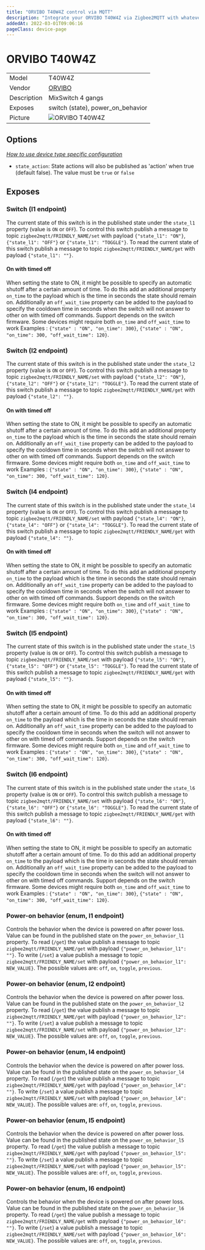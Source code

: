 ```yaml
---
title: "ORVIBO T40W4Z control via MQTT"
description: "Integrate your ORVIBO T40W4Z via Zigbee2MQTT with whatever smart home infrastructure you are using without the vendor's bridge or gateway."
addedAt: 2022-03-01T09:06:16
pageClass: device-page
---
```


<!-- !!!! -->
<!-- ATTENTION: This file is auto-generated through docgen! -->
<!-- You can only edit the "Notes"-Section between the two comment lines "Notes BEGIN" and "Notes END". -->
<!-- Do not use h1 or h2 heading within "## Notes"-Section. -->
<!-- !!!! -->

# ORVIBO T40W4Z

|     |     |
|-----|-----|
| Model | T40W4Z  |
| Vendor  | [ORVIBO](/supported-devices/#v=ORVIBO)  |
| Description | MixSwitch 4 gangs |
| Exposes | switch (state), power_on_behavior |
| Picture | ![ORVIBO T40W4Z](https://www.zigbee2mqtt.io/images/devices/T40W4Z.png) |


<!-- Notes BEGIN: You can edit here. Add "## Notes" headline if not already present. -->


<!-- Notes END: Do not edit below this line -->



## Options
*[How to use device type specific configuration](../guide/configuration/devices-groups.md#specific-device-options)*

* `state_action`: State actions will also be published as 'action' when true (default false). The value must be `true` or `false`


## Exposes

### Switch (l1 endpoint)
The current state of this switch is in the published state under the `state_l1` property (value is `ON` or `OFF`).
To control this switch publish a message to topic `zigbee2mqtt/FRIENDLY_NAME/set` with payload `{"state_l1": "ON"}`, `{"state_l1": "OFF"}` or `{"state_l1": "TOGGLE"}`.
To read the current state of this switch publish a message to topic `zigbee2mqtt/FRIENDLY_NAME/get` with payload `{"state_l1": ""}`.

#### On with timed off
When setting the state to ON, it might be possible to specify an automatic shutoff after a certain amount of time. To do this add an additional property `on_time` to the payload which is the time in seconds the state should remain on.
Additionally an `off_wait_time` property can be added to the payload to specify the cooldown time in seconds when the switch will not answer to other on with timed off commands.
Support depends on the switch firmware. Some devices might require both `on_time` and `off_wait_time` to work
Examples : `{"state" : "ON", "on_time": 300}`, `{"state" : "ON", "on_time": 300, "off_wait_time": 120}`.

### Switch (l2 endpoint)
The current state of this switch is in the published state under the `state_l2` property (value is `ON` or `OFF`).
To control this switch publish a message to topic `zigbee2mqtt/FRIENDLY_NAME/set` with payload `{"state_l2": "ON"}`, `{"state_l2": "OFF"}` or `{"state_l2": "TOGGLE"}`.
To read the current state of this switch publish a message to topic `zigbee2mqtt/FRIENDLY_NAME/get` with payload `{"state_l2": ""}`.

#### On with timed off
When setting the state to ON, it might be possible to specify an automatic shutoff after a certain amount of time. To do this add an additional property `on_time` to the payload which is the time in seconds the state should remain on.
Additionally an `off_wait_time` property can be added to the payload to specify the cooldown time in seconds when the switch will not answer to other on with timed off commands.
Support depends on the switch firmware. Some devices might require both `on_time` and `off_wait_time` to work
Examples : `{"state" : "ON", "on_time": 300}`, `{"state" : "ON", "on_time": 300, "off_wait_time": 120}`.

### Switch (l4 endpoint)
The current state of this switch is in the published state under the `state_l4` property (value is `ON` or `OFF`).
To control this switch publish a message to topic `zigbee2mqtt/FRIENDLY_NAME/set` with payload `{"state_l4": "ON"}`, `{"state_l4": "OFF"}` or `{"state_l4": "TOGGLE"}`.
To read the current state of this switch publish a message to topic `zigbee2mqtt/FRIENDLY_NAME/get` with payload `{"state_l4": ""}`.

#### On with timed off
When setting the state to ON, it might be possible to specify an automatic shutoff after a certain amount of time. To do this add an additional property `on_time` to the payload which is the time in seconds the state should remain on.
Additionally an `off_wait_time` property can be added to the payload to specify the cooldown time in seconds when the switch will not answer to other on with timed off commands.
Support depends on the switch firmware. Some devices might require both `on_time` and `off_wait_time` to work
Examples : `{"state" : "ON", "on_time": 300}`, `{"state" : "ON", "on_time": 300, "off_wait_time": 120}`.

### Switch (l5 endpoint)
The current state of this switch is in the published state under the `state_l5` property (value is `ON` or `OFF`).
To control this switch publish a message to topic `zigbee2mqtt/FRIENDLY_NAME/set` with payload `{"state_l5": "ON"}`, `{"state_l5": "OFF"}` or `{"state_l5": "TOGGLE"}`.
To read the current state of this switch publish a message to topic `zigbee2mqtt/FRIENDLY_NAME/get` with payload `{"state_l5": ""}`.

#### On with timed off
When setting the state to ON, it might be possible to specify an automatic shutoff after a certain amount of time. To do this add an additional property `on_time` to the payload which is the time in seconds the state should remain on.
Additionally an `off_wait_time` property can be added to the payload to specify the cooldown time in seconds when the switch will not answer to other on with timed off commands.
Support depends on the switch firmware. Some devices might require both `on_time` and `off_wait_time` to work
Examples : `{"state" : "ON", "on_time": 300}`, `{"state" : "ON", "on_time": 300, "off_wait_time": 120}`.

### Switch (l6 endpoint)
The current state of this switch is in the published state under the `state_l6` property (value is `ON` or `OFF`).
To control this switch publish a message to topic `zigbee2mqtt/FRIENDLY_NAME/set` with payload `{"state_l6": "ON"}`, `{"state_l6": "OFF"}` or `{"state_l6": "TOGGLE"}`.
To read the current state of this switch publish a message to topic `zigbee2mqtt/FRIENDLY_NAME/get` with payload `{"state_l6": ""}`.

#### On with timed off
When setting the state to ON, it might be possible to specify an automatic shutoff after a certain amount of time. To do this add an additional property `on_time` to the payload which is the time in seconds the state should remain on.
Additionally an `off_wait_time` property can be added to the payload to specify the cooldown time in seconds when the switch will not answer to other on with timed off commands.
Support depends on the switch firmware. Some devices might require both `on_time` and `off_wait_time` to work
Examples : `{"state" : "ON", "on_time": 300}`, `{"state" : "ON", "on_time": 300, "off_wait_time": 120}`.

### Power-on behavior (enum, l1 endpoint)
Controls the behavior when the device is powered on after power loss.
Value can be found in the published state on the `power_on_behavior_l1` property.
To read (`/get`) the value publish a message to topic `zigbee2mqtt/FRIENDLY_NAME/get` with payload `{"power_on_behavior_l1": ""}`.
To write (`/set`) a value publish a message to topic `zigbee2mqtt/FRIENDLY_NAME/set` with payload `{"power_on_behavior_l1": NEW_VALUE}`.
The possible values are: `off`, `on`, `toggle`, `previous`.

### Power-on behavior (enum, l2 endpoint)
Controls the behavior when the device is powered on after power loss.
Value can be found in the published state on the `power_on_behavior_l2` property.
To read (`/get`) the value publish a message to topic `zigbee2mqtt/FRIENDLY_NAME/get` with payload `{"power_on_behavior_l2": ""}`.
To write (`/set`) a value publish a message to topic `zigbee2mqtt/FRIENDLY_NAME/set` with payload `{"power_on_behavior_l2": NEW_VALUE}`.
The possible values are: `off`, `on`, `toggle`, `previous`.

### Power-on behavior (enum, l4 endpoint)
Controls the behavior when the device is powered on after power loss.
Value can be found in the published state on the `power_on_behavior_l4` property.
To read (`/get`) the value publish a message to topic `zigbee2mqtt/FRIENDLY_NAME/get` with payload `{"power_on_behavior_l4": ""}`.
To write (`/set`) a value publish a message to topic `zigbee2mqtt/FRIENDLY_NAME/set` with payload `{"power_on_behavior_l4": NEW_VALUE}`.
The possible values are: `off`, `on`, `toggle`, `previous`.

### Power-on behavior (enum, l5 endpoint)
Controls the behavior when the device is powered on after power loss.
Value can be found in the published state on the `power_on_behavior_l5` property.
To read (`/get`) the value publish a message to topic `zigbee2mqtt/FRIENDLY_NAME/get` with payload `{"power_on_behavior_l5": ""}`.
To write (`/set`) a value publish a message to topic `zigbee2mqtt/FRIENDLY_NAME/set` with payload `{"power_on_behavior_l5": NEW_VALUE}`.
The possible values are: `off`, `on`, `toggle`, `previous`.

### Power-on behavior (enum, l6 endpoint)
Controls the behavior when the device is powered on after power loss.
Value can be found in the published state on the `power_on_behavior_l6` property.
To read (`/get`) the value publish a message to topic `zigbee2mqtt/FRIENDLY_NAME/get` with payload `{"power_on_behavior_l6": ""}`.
To write (`/set`) a value publish a message to topic `zigbee2mqtt/FRIENDLY_NAME/set` with payload `{"power_on_behavior_l6": NEW_VALUE}`.
The possible values are: `off`, `on`, `toggle`, `previous`.

